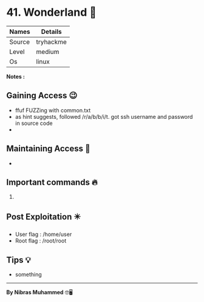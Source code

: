 # 41. Wonderland 🧭
Names | Details
--------|-----
Source | tryhackme
Level | medium
Os | linux

**Notes :**




## Gaining Access 😉
- ffuf FUZZing with common.txt
- as hint suggests, followed /r/a/b/b/i/t. got ssh username and password in source code
- 



## Maintaining Access 🥷
- 


## Important commands 🔥
1. 

## Post Exploitation ✴️
- User flag : /home/user
- Root flag : /root/root
## Tips 💡
- something


--------------------------------
**By Nibras Muhammed** 🤓🖥️